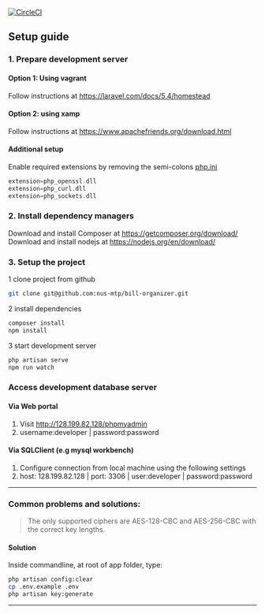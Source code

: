 [![CircleCI](https://circleci.com/gh/nus-mtp/bill-organizer/tree/master.svg?style=svg)](https://circleci.com/gh/nus-mtp/bill-organizer/tree/master)
## Setup guide
### 1. Prepare development server
#### Option 1: Using vagrant  
Follow instructions at https://laravel.com/docs/5.4/homestead  
#### Option 2: using xamp  
Follow instructions at https://www.apachefriends.org/download.html  
#### Additional setup
Enable required extensions by removing the semi-colons [php.ini](http://lmgtfy.com/?q=where+is+php.ini)

```php
extension=php_openssl.dll
extension=php_curl.dll
extension=php_sockets.dll
```

### 2. Install dependency managers
Download and install Composer at https://getcomposer.org/download/  
Download and install nodejs at https://nodejs.org/en/download/  

### 3. Setup the project
1 clone project from github
```bash
git clone git@github.com:nus-mtp/bill-organizer.git
```
2 install dependencies
```bash
composer install
npm install
```
3 start development server
```bash
php artisan serve
npm run watch
```

### Access development database server

#### Via Web portal
1. Visit http://128.199.82.128/phpmyadmin
2. username:developer | password:password
#### Via SQLClient (e.g mysql workbench)
1. Configure connection from local machine using the following settings
2. host: 128.199.82.128 | port: 3306 | user:developer | password:password

------------------------------------------

### Common problems and solutions:

> The only supported ciphers are AES-128-CBC and AES-256-CBC with the correct key lengths.

#### Solution
Inside commandline, at root of app folder, type:
```sh
php artisan config:clear
cp .env.example .env
php artisan key:generate
```
-----------------------------------------------------
